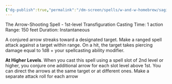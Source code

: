 ```yaml
---
{"dg-publish":true,"permalink":"/dm-screen/spells/w-and-w-homebrew/sagittario-dark/"}
---
```


The Arrow-Shooting Spell - 1st-level Transfiguration 
Casting Time: 1 action 
Range: 150 feet 
Duration: Instantaneous 

A conjured arrow streaks toward a designated target. Make a ranged spell attack against a target within range. On a hit, the target takes piercing damage equal to 1d8 + your spellcasting ability modifier. 

**At Higher Levels**. When you cast this spell using a spell slot of 2nd level or higher, you conjure one additional arrow for each slot level above 1st. You can direct the arrows at the same target or at different ones. Make a separate attack roll for each arrow
